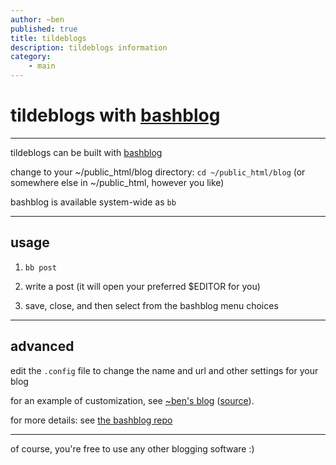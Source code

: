 ```yaml
---
author: ~ben
published: true
title: tildeblogs
description: tildeblogs information
category: 
    - main
---
```


# tildeblogs with [bashblog](https://github.com/cfenollosa/bashblog)
---

tildeblogs can be built with [bashblog](https://github.com/cfenollosa/bashblog)

change to your ~/public_html/blog directory: `cd ~/public_html/blog` (or somewhere else in ~/public_html, however you like)

bashblog is available system-wide as `bb`


---
## usage

1. `bb post`

1. write a post (it will open your preferred $EDITOR for you)

1. save, close, and then select from the bashblog menu choices


---

## advanced

edit the `.config` file to change the name and url and other settings for your blog

for an example of customization, see [~ben's blog](https://tilde.team/~ben/blog/) ([source](https://git.tilde.team/ben/tilde/src/branch/master/blog/.config)).

for more details: see [the bashblog repo](https://github.com/cfenollosa/bashblog)

---

of course, you're free to use any other blogging software :)
